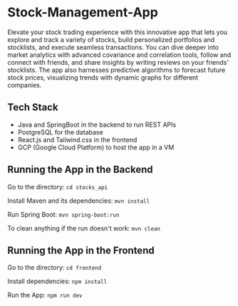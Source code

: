 # Stock-Management-App
Elevate your stock trading experience with this innovative app that lets you explore and track a variety of stocks, build personalized portfolios and stocklists, and execute seamless transactions. You can dive deeper into market analytics with advanced covariance and correlation tools, follow and connect with friends, and share insights by writing reviews on your friends' stocklists. The app also harnesses predictive algorithms to forecast future stock prices, visualizing trends with dynamic graphs for different companies.

## Tech Stack
- Java and SpringBoot in the backend to run REST APIs
- PostgreSQL for the database
- React.js and Tailwind.css in the frontend
- GCP (Google Cloud Platform) to host the app in a VM

## Running the App in the Backend
Go to the directory:
`cd stocks_api`

Install Maven and its dependencies:
`mvn install`

Run Spring Boot:
`mvn spring-boot:run`

To clean anything if the run doesn't work:
`mvn clean`

## Running the App in the Frontend
Go to the directory:
`cd frontend`

Install dependencies:
`npm install`

Run the App:
`npm run dev`